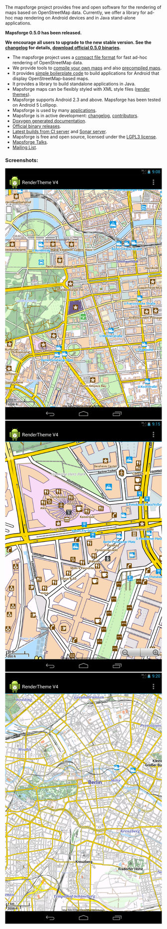 The mapsforge project provides free and open software for the rendering of maps based on OpenStreetMap data. Currently, we offer a library for ad-hoc map rendering on Android devices and in Java stand-alone applications.

**Mapsforge 0.5.0 has been released.**

**We encourage all users to upgrade to the new stable version. See the [changelog](docs/Changelog.md) for details, [download official 0.5.0 binaries](docs/Downloads.md).**

- The mapsforge project uses a [compact file format](docs/Specification-Binary-Map-File.md) for fast ad-hoc rendering of OpenStreetMap data.
- We provide tools to [compile your own maps](docs/Getting-Started-Map-Writer.md) and also [precompiled maps](http://download.mapsforge.org).
- It provides [simple boilerplate code](docs/Getting-Started-Android-App.md) to build applications for Android that display OpenStreetMap-based maps.
- It provides a library to build standalone applications in Java.
- Mapsforge maps can be flexibly styled with XML style files ([render themes](docs/Rendertheme.md)).
- Mapsforge supports Android 2.3 and above. Mapsforge has been tested on Android 5 Lollipop.
- Mapsforge is used by many [applications](docs/Mapsforge-Applications.md).
- Mapsforge is in active development: [changelog](docs/Changelog.md), [contributors](docs/Contributors.md). 
- [Doxygen generated documentation](http://mapsforge.org/docs).
- [Official binary releases](docs/Downloads.md). 
- [Latest builds from CI server](http://ci.mapsforge.org/) and [Sonar server](http://sonar.mapsforge.org/).
- Mapsforge is free and open source, licensed under the [LGPL3 license](https://www.gnu.org/copyleft/lesser.html).
- [Mapsforge Talks](docs/Mapsforge-Talks.md).
- [Mailing List](https://groups.google.com/forum/#!forum/mapsforge-dev).

### Screenshots:

![Screenshot Samples App Berlin 1](docs/images/screenshot-berlin-1.png)
![Screenthot Samples App Berlin 2](docs/images/screenshot-berlin-2.png)
![Screenshot Samples App Berlin 3](docs/images/screenshot-berlin-3.png)
